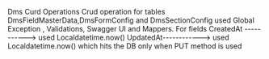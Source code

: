 Dms Curd Operations
Crud operation for tables DmsFieldMasterData,DmsFormConfig and DmsSectionConfig used Global Exception , Validations, Swagger UI and Mappers.
For fields
CreatedAt -----------> used Localdatetime.now()
UpdatedAt------------> used Localdatetime.now() which hits the DB only when PUT method is used
